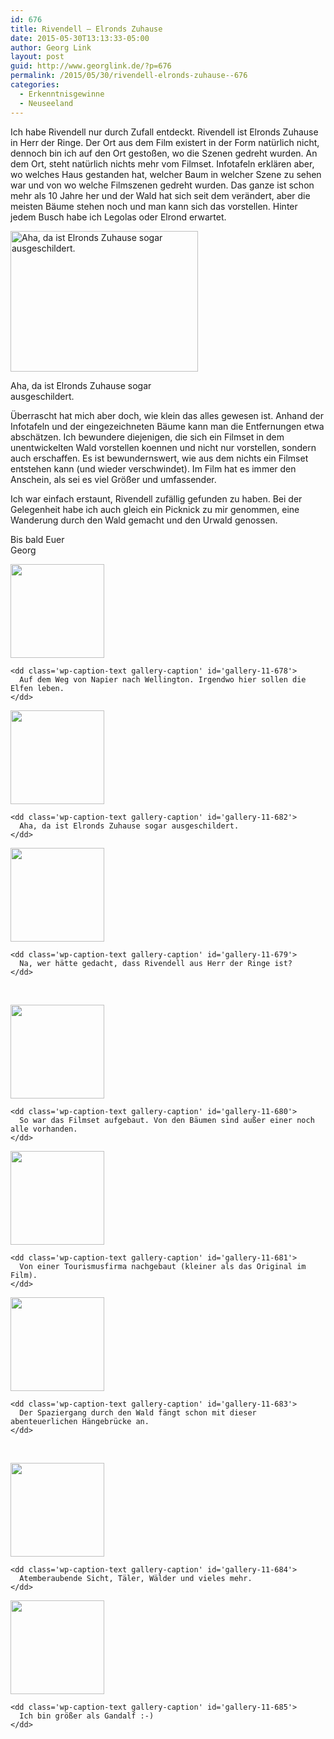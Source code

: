```yaml
---
id: 676
title: Rivendell – Elronds Zuhause
date: 2015-05-30T13:13:33-05:00
author: Georg Link
layout: post
guid: http://www.georglink.de/?p=676
permalink: /2015/05/30/rivendell-elronds-zuhause--676
categories:
  - Erkenntnisgewinne
  - Neuseeland
---
```

Ich habe Rivendell nur durch Zufall entdeckt. Rivendell ist Elronds Zuhause in Herr der Ringe. Der Ort aus dem Film existert in der Form natürlich nicht, dennoch bin ich auf den Ort gestoßen, wo die Szenen gedreht wurden. An dem Ort, steht natürlich nichts mehr vom Filmset. Infotafeln erklären aber, wo welches Haus gestanden hat, welcher Baum in welcher Szene zu sehen war und von wo welche Filmszenen gedreht wurden. Das ganze ist schon mehr als 10 Jahre her und der Wald hat sich seit dem verändert, aber die meisten Bäume stehen noch und man kann sich das vorstellen. Hinter jedem Busch habe ich Legolas oder Elrond erwartet.

<div id="attachment_682" style="width: 310px" class="wp-caption aligncenter">
  <a href="http://www.georglink.de/media/2015/06/2015-05-29-12.49.13.jpg"><img aria-describedby="caption-attachment-682" loading="lazy" class="size-medium wp-image-682" src="http://www.georglink.de/media/2015/06/2015-05-29-12.49.13-300x225.jpg" alt="Aha, da ist Elronds Zuhause sogar ausgeschildert." width="300" height="225" srcset="http://www.georglink.de/media/2015/06/2015-05-29-12.49.13-300x225.jpg 300w, http://www.georglink.de/media/2015/06/2015-05-29-12.49.13.jpg 800w" sizes="(max-width: 300px) 100vw, 300px" /></a>
  
  <p id="caption-attachment-682" class="wp-caption-text">
    Aha, da ist Elronds Zuhause sogar ausgeschildert.
  </p>
</div>

Überrascht hat mich aber doch, wie klein das alles gewesen ist. Anhand der Infotafeln und der eingezeichneten Bäume kann man die Entfernungen etwa abschätzen. Ich bewundere diejenigen, die sich ein Filmset in dem unentwickelten Wald vorstellen koennen und nicht nur vorstellen, sondern auch erschaffen. Es ist bewundernswert, wie aus dem nichts ein Filmset entstehen kann (und wieder verschwindet). Im Film hat es immer den Anschein, als sei es viel Größer und umfassender.

Ich war einfach erstaunt, Rivendell zufällig gefunden zu haben. Bei der Gelegenheit habe ich auch gleich ein Picknick zu mir genommen, eine Wanderung durch den Wald gemacht und den Urwald genossen.

Bis bald Euer  
Georg

<div id='gallery-11' class='gallery galleryid-676 gallery-columns-3 gallery-size-thumbnail'>
  <dl class='gallery-item'>
    <dt class='gallery-icon landscape'>
      <a href='http://www.georglink.de/2015/05/30/rivendell-elronds-zuhause--676/2015-05-29-11-45-11'><img width="150" height="150" src="http://www.georglink.de/media/2015/06/2015-05-29-11.45.11-150x150.jpg" class="attachment-thumbnail size-thumbnail" alt="" loading="lazy" aria-describedby="gallery-11-678" /></a>
    </dt>
    
    <dd class='wp-caption-text gallery-caption' id='gallery-11-678'>
      Auf dem Weg von Napier nach Wellington. Irgendwo hier sollen die Elfen leben.
    </dd>
  </dl>
  
  <dl class='gallery-item'>
    <dt class='gallery-icon landscape'>
      <a href='http://www.georglink.de/2015/05/30/rivendell-elronds-zuhause--676/2015-05-29-12-49-13'><img width="150" height="150" src="http://www.georglink.de/media/2015/06/2015-05-29-12.49.13-150x150.jpg" class="attachment-thumbnail size-thumbnail" alt="" loading="lazy" aria-describedby="gallery-11-682" /></a>
    </dt>
    
    <dd class='wp-caption-text gallery-caption' id='gallery-11-682'>
      Aha, da ist Elronds Zuhause sogar ausgeschildert.
    </dd>
  </dl>
  
  <dl class='gallery-item'>
    <dt class='gallery-icon portrait'>
      <a href='http://www.georglink.de/2015/05/30/rivendell-elronds-zuhause--676/2015-05-29-12-23-34'><img width="150" height="150" src="http://www.georglink.de/media/2015/06/2015-05-29-12.23.34-150x150.jpg" class="attachment-thumbnail size-thumbnail" alt="" loading="lazy" aria-describedby="gallery-11-679" /></a>
    </dt>
    
    <dd class='wp-caption-text gallery-caption' id='gallery-11-679'>
      Na, wer hätte gedacht, dass Rivendell aus Herr der Ringe ist?
    </dd>
  </dl>
  
  <br style="clear: both" />
  
  <dl class='gallery-item'>
    <dt class='gallery-icon landscape'>
      <a href='http://www.georglink.de/2015/05/30/rivendell-elronds-zuhause--676/2015-05-29-12-26-33'><img width="150" height="150" src="http://www.georglink.de/media/2015/06/2015-05-29-12.26.33-150x150.jpg" class="attachment-thumbnail size-thumbnail" alt="" loading="lazy" aria-describedby="gallery-11-680" /></a>
    </dt>
    
    <dd class='wp-caption-text gallery-caption' id='gallery-11-680'>
      So war das Filmset aufgebaut. Von den Bäumen sind außer einer noch alle vorhanden.
    </dd>
  </dl>
  
  <dl class='gallery-item'>
    <dt class='gallery-icon portrait'>
      <a href='http://www.georglink.de/2015/05/30/rivendell-elronds-zuhause--676/2015-05-29-12-46-16'><img width="150" height="150" src="http://www.georglink.de/media/2015/06/2015-05-29-12.46.16-150x150.jpg" class="attachment-thumbnail size-thumbnail" alt="" loading="lazy" aria-describedby="gallery-11-681" /></a>
    </dt>
    
    <dd class='wp-caption-text gallery-caption' id='gallery-11-681'>
      Von einer Tourismusfirma nachgebaut (kleiner als das Original im Film).
    </dd>
  </dl>
  
  <dl class='gallery-item'>
    <dt class='gallery-icon portrait'>
      <a href='http://www.georglink.de/2015/05/30/rivendell-elronds-zuhause--676/2015-05-29-13-15-42'><img width="150" height="150" src="http://www.georglink.de/media/2015/06/2015-05-29-13.15.42-150x150.jpg" class="attachment-thumbnail size-thumbnail" alt="" loading="lazy" aria-describedby="gallery-11-683" /></a>
    </dt>
    
    <dd class='wp-caption-text gallery-caption' id='gallery-11-683'>
      Der Spaziergang durch den Wald fängt schon mit dieser abenteuerlichen Hängebrücke an.
    </dd>
  </dl>
  
  <br style="clear: both" />
  
  <dl class='gallery-item'>
    <dt class='gallery-icon landscape'>
      <a href='http://www.georglink.de/2015/05/30/rivendell-elronds-zuhause--676/2015-05-29-13-29-19'><img width="150" height="150" src="http://www.georglink.de/media/2015/06/2015-05-29-13.29.19-150x150.jpg" class="attachment-thumbnail size-thumbnail" alt="" loading="lazy" aria-describedby="gallery-11-684" /></a>
    </dt>
    
    <dd class='wp-caption-text gallery-caption' id='gallery-11-684'>
      Atemberaubende Sicht, Täler, Wälder und vieles mehr.
    </dd>
  </dl>
  
  <dl class='gallery-item'>
    <dt class='gallery-icon portrait'>
      <a href='http://www.georglink.de/2015/05/30/rivendell-elronds-zuhause--676/2015-05-29-14-00-59'><img width="150" height="150" src="http://www.georglink.de/media/2015/06/2015-05-29-14.00.59-150x150.jpg" class="attachment-thumbnail size-thumbnail" alt="" loading="lazy" aria-describedby="gallery-11-685" /></a>
    </dt>
    
    <dd class='wp-caption-text gallery-caption' id='gallery-11-685'>
      Ich bin größer als Gandalf :-)
    </dd>
  </dl>
  
  <br style='clear: both' />
</div>